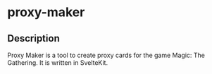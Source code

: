 # proxy-maker

## Description

Proxy Maker is a tool to create proxy cards for the game Magic: The Gathering.
It is written in SvelteKit.
